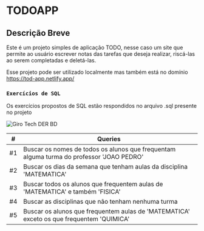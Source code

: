 # TODOAPP

## Descrição Breve

Este é um projeto simples de aplicação TODO, nesse caso um site que permite ao usuário escrever notas das tarefas que deseja realizar, riscá-las ao serem completadas
e deletá-las.

Esse projeto pode ser utilizado localmente mas também está no domínio https://tod-app.netlify.app/

### `Exercícios de SQL`
Os exercícios propostos de SQL estão respondidos no arquivo .sql presente no projeto

![Giro Tech DER BD](https://user-images.githubusercontent.com/62550733/137598201-5dfdce28-48ed-41ab-9bb3-4ef1682a33bb.png)

| #  | Queries |
| --- | --- |
| #1 | Buscar os nomes de todos os alunos que frequentam alguma turma do professor 'JOAO PEDRO' |
| #2 | Buscar os dias da semana que tenham aulas da disciplina 'MATEMATICA'  |
| #3 | Buscar todos os alunos que frequentem aulas de 'MATEMATICA' e também 'FISICA'  |
| #4 | Buscar as disciplinas que não tenham nenhuma turma |
| #5 | Buscar os alunos que frequentem aulas de 'MATEMATICA' exceto os que frequentem 'QUIMICA' |

